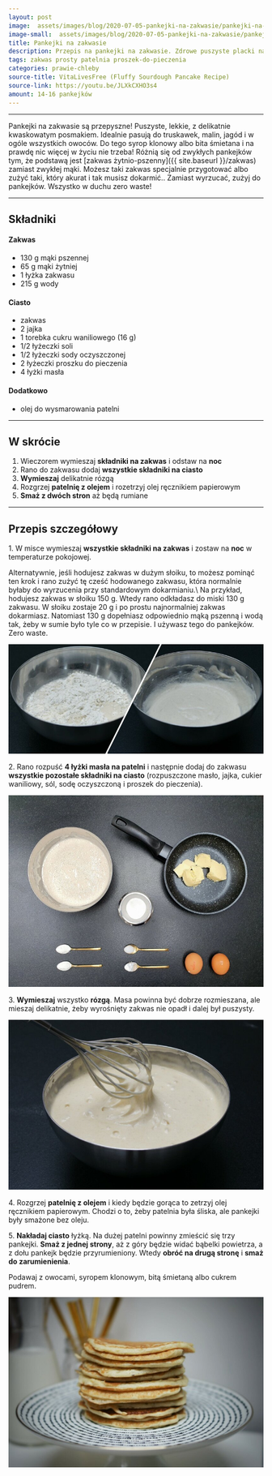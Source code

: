 ```yaml
---
layout: post
image:  assets/images/blog/2020-07-05-pankejki-na-zakwasie/pankejki-na-zakwasie.jpg
image-small:  assets/images/blog/2020-07-05-pankejki-na-zakwasie/pankejki-na-zakwasie-small.jpg
title: Pankejki na zakwasie
description: Przepis na pankejki na zakwasie. Zdrowe puszyste placki na zakwasie, które można podać z ulubionymi dodatkami. Szybkie danie śniadaniowe utrzymane w duchu zero waste.
tags: zakwas prosty patelnia proszek-do-pieczenia
categories: prawie-chleby
source-title: VitaLivesFree (Fluffy Sourdough Pancake Recipe)
source-link: https://youtu.be/JLXkCXHO3s4
amount: 14-16 pankejków
---
```


-----

Pankejki na zakwasie są przepyszne! Puszyste, lekkie, z delikatnie kwaskowatym posmakiem. Idealnie pasują do truskawek, malin, jagód i w ogóle wszystkich owoców. Do tego syrop klonowy albo bita śmietana i na prawdę nic więcej w życiu nie trzeba! Różnią się od zwykłych pankejków tym, że podstawą jest [zakwas żytnio-pszenny]({{ site.baseurl }}/zakwas) zamiast zwykłej mąki. Możesz taki zakwas specjalnie przygotować albo zużyć taki, który akurat i tak musisz dokarmić.. Zamiast wyrzucać, zużyj do pankejków. Wszystko w duchu zero waste!

-----

## Składniki

#### Zakwas

* 130 g mąki pszennej
* 65 g mąki żytniej
* 1 łyżka zakwasu
* 215 g wody

#### Ciasto

* zakwas
* 2 jajka
* 1 torebka cukru waniliowego (16 g)
* 1/2 łyżeczki soli
* 1/2 łyżeczki sody oczyszczonej
* 2 łyżeczki proszku do pieczenia
* 4 łyżki masła


#### Dodatkowo

* olej do wysmarowania patelni

-----

## W skrócie

1. Wieczorem wymieszaj **składniki na zakwas** i odstaw na **noc**
2. Rano do zakwasu dodaj **wszystkie składniki na ciasto**
3. **Wymieszaj** delikatnie rózgą
4. Rozgrzej **patelnię z olejem** i rozetrzyj olej ręcznikiem papierowym
5. **Smaż z dwóch stron** aż będą rumiane

-----

## Przepis szczegółowy

1\. W misce wymieszaj **wszystkie składniki na zakwas** i zostaw na **noc** w temperaturze pokojowej.

Alternatywnie, jeśli hodujesz zakwas w dużym słoiku, to możesz pominąć ten krok i rano zużyć tę cześć hodowanego zakwasu, która normalnie byłaby do wyrzucenia przy standardowym dokarmianiu.\\
Na przykład, hodujesz zakwas w słoiku 150 g. Wtedy rano odkładasz do miski 130 g zakwasu. W słoiku zostaje 20 g i po prostu najnormalniej zakwas dokarmiasz. Natomiast 130 g dopełniasz odpowiednio mąką pszenną i wodą tak, żeby w sumie było tyle co w przepisie. I używasz tego do pankejków. Zero waste.

![Pankejki na zakwasie - Zakwas](/assets/images/blog/2020-07-05-pankejki-na-zakwasie/pankejki-na-zakwasie-zakwas.jpg)

2\. Rano rozpuść **4 łyżki masła na patelni** i następnie dodaj do zakwasu **wszystkie pozostałe składniki na ciasto** (rozpuszczone masło, jajka, cukier waniliowy, sól, sodę oczyszczoną i proszek do pieczenia).

![Pankejki na zakwasie - Składniki](/assets/images/blog/2020-07-05-pankejki-na-zakwasie/pankejki-na-zakwasie-skladniki.jpg)

3\. **Wymieszaj** wszystko **rózgą**. Masa powinna być dobrze rozmieszana, ale mieszaj delikatnie, żeby wyrośnięty zakwas nie opadł i dalej był puszysty.

![Pankejki na zakwasie - Masa](/assets/images/blog/2020-07-05-pankejki-na-zakwasie/pankejki-na-zakwasie-masa.jpg)

4\. Rozgrzej **patelnię z olejem** i kiedy będzie gorąca to zetrzyj olej ręcznikiem papierowym. Chodzi o to, żeby patelnia była śliska, ale pankejki były smażone bez oleju.

5\. **Nakładaj ciasto** łyżką. Na dużej patelni powinny zmieścić się trzy pankejki. **Smaż z jednej strony**, aż z góry będzie widać bąbelki powietrza, a z dołu pankejk będzie przyrumieniony. Wtedy **obróć na drugą stronę** i **smaż do zarumienienia**.

Podawaj z owocami, syropem klonowym, bitą śmietaną albo cukrem pudrem.

![Pankejki na zakwasie](/assets/images/blog/2020-07-05-pankejki-na-zakwasie/pankejki-na-zakwasie-gotowe.jpg)
